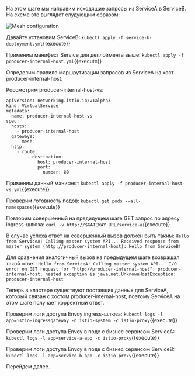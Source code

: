 На этом шаге мы направим исходящие запросы из ServiceA в ServiceB. На схеме это выглядет слудующим образом:

![Mesh configuration](../assets/sswa13servicemesh2-2.png)

Давайте установим ServiceB:
`kubectl apply -f service-b-deployment.yml`{{execute}}

Применим манифест Service для деплоймента выше:
`kubectl apply -f producer-internal-host.yml`{{execute}}

Определим правило маршрутизации запросов из ServiceA на хост producer-internal-host.

Россмотрим producer-internal-host-vs:
```
apiVersion: networking.istio.io/v1alpha3
kind: VirtualService
metadata:
  name: producer-internal-host-vs
spec:
  hosts:
    - producer-internal-host
  gateways:
    - mesh
  http:
    - route:
        - destination:
            host: producer-internal-host
            port:
              number: 80
```

Применим данный манифест
`kubectl apply -f producer-internal-host-vs.yml`{{execute}}

Проверим готовность подов:
`kubectl get pods --all-namespaces`{{execute}}

Повторим совершенный на предидущем шаге GET запрос по адресу ingress-шлюза:
`curl -v http://$GATEWAY_URL/service-a`{{execute}}

В случае успеха ответ на совершенный вызов должен быть таким:
`Hello from ServiceA! Calling master system API... Received response from master system (http://producer-internal-host): Hello from ServiceB!`

Для сравнения аналогичный вызов на предыдущем шаге возвращал такой ответ:
`Hello from ServiceA! Calling master system API... I/O error on GET request for "http://producer-internal-host": producer-internal-host; nested exception is java.net.UnknownHostException: producer-internal-host`

Теперь в кластере существуют поставщик данных для ServiceA, который связан с хостом producer-internal-host, поэтому ServiceA на этом шаге получает корректный ответ.

Проверим логи доступа Envoy ingress-шлюза:
`kubectl logs -l app=istio-ingressgateway -n istio-system -c istio-proxy`{{execute}}

Проверим логи доступа Envoy в поде с бизнес сервисом ServiceA:
`kubectl logs -l app=service-a-app -c istio-proxy`{{execute}}

Проверим логи доступа Envoy в поде с бизнес сервисом ServiceB:
`kubectl logs -l app=service-b-app -c istio-proxy`{{execute}}

Перейдем далее.